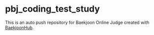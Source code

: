 # pbj_coding_test_study
This is an auto push repository for Baekjoon Online Judge created with [BaekjoonHub](https://github.com/BaekjoonHub/BaekjoonHub).
